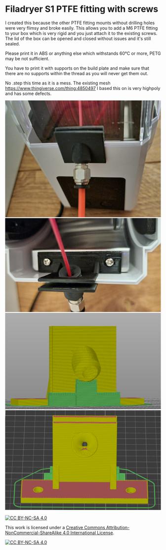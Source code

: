 # Filadryer S1 PTFE fitting with screws

I created this because the other PTFE fitting mounts without drilling holes were very flimsy and broke easily.
This allows you to add a M6 PTFE fitting to your box which is very rigid and you just attach it to the existing screws.
The lid of the box can be opened and closed without issues and it's still sealed.

Please print it in ABS or anything else which withstands 60°C or more, PETG may be not sufficient.

You have to print it with supports on the build plate and make sure that there are no supports within the thread as you will never get them out.

No .step this time as it is a mess. The existing mesh https://www.thingiverse.com/thing:4850497 I based this on is very highpoly and has some defects.

![Front view](./images/front.jpg "Front view")
![Front and inside view](./images/front_open.jpg "Front and inside view")
![How supports should look like](./images/how_to_print_1.png "How supports should look like")
![How supports should look like 2](./images/how_to_print_2.png "How supports should look like 2")

[![CC BY-NC-SA 4.0][cc-by-nc-sa-shield]][cc-by-nc-sa]

This work is licensed under a
[Creative Commons Attribution-NonCommercial-ShareAlike 4.0 International License][cc-by-nc-sa].

[![CC BY-NC-SA 4.0][cc-by-nc-sa-image]][cc-by-nc-sa]

[cc-by-nc-sa]: https://creativecommons.org/licenses/by-nc-sa/4.0/
[cc-by-nc-sa-image]: https://licensebuttons.net/l/by-nc-sa/4.0/88x31.png
[cc-by-nc-sa-shield]: https://img.shields.io/badge/License-CC%20BY--NC--SA%204.0-lightgrey.svg
